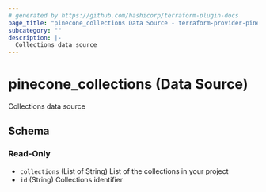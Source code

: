 ```yaml
---
# generated by https://github.com/hashicorp/terraform-plugin-docs
page_title: "pinecone_collections Data Source - terraform-provider-pinecone"
subcategory: ""
description: |-
  Collections data source
---
```


# pinecone_collections (Data Source)

Collections data source



<!-- schema generated by tfplugindocs -->
## Schema

### Read-Only

- `collections` (List of String) List of the collections in your project
- `id` (String) Collections identifier
